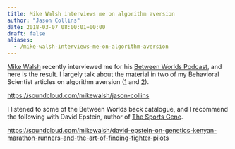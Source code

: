 ```yaml
---
title: Mike Walsh interviews me on algorithm aversion
author: "Jason Collins"
date: 2018-03-07 08:00:01+00:00
draft: false
aliases:
  - /mike-walsh-interviews-me-on-algorithm-aversion
---
```


[Mike Walsh](http://www.mike-walsh.com) recently interviewed me for his [Between Worlds Podcast](http://www.mike-walsh.com/podcast), and here is the result. I largely talk about the material in two of my Behavioral Scientist articles on algorithm aversion ([1](http://behavioralscientist.org/dont-touch-computer/) and [2](http://behavioralscientist.org/what-to-do-when-algorithms-rule/)).

https://soundcloud.com/mikewalsh/jason-collins

I listened to some of the Between Worlds back catalogue, and I recommend the following with David Epstein, author of [The Sports Gene](http://thesportsgene.com/).

https://soundcloud.com/mikewalsh/david-epstein-on-genetics-kenyan-marathon-runners-and-the-art-of-finding-fighter-pilots
